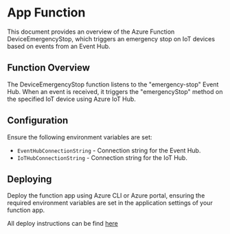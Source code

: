 # App Function

This document provides an overview of the Azure Function DeviceEmergencyStop, which triggers an emergency stop on IoT devices based on events from an Event Hub.

## Function Overview

The DeviceEmergencyStop function listens to the "emergency-stop" Event Hub. When an event is received, it triggers the "emergencyStop" method on the specified IoT device using Azure IoT Hub.

## Configuration

Ensure the following environment variables are set:

- `EventHubConnectionString` - Connection string for the Event Hub.
- `IoTHubConnectionString` - Connection string for the IoT Hub.

## Deploying

Deploy the function app using Azure CLI or Azure portal, ensuring the required environment variables are set in the application settings of your function app.

All deploy instructions can be find [here](https://learn.microsoft.com/en-us/azure/azure-functions/functions-deployment-technologies?tabs=linux)

